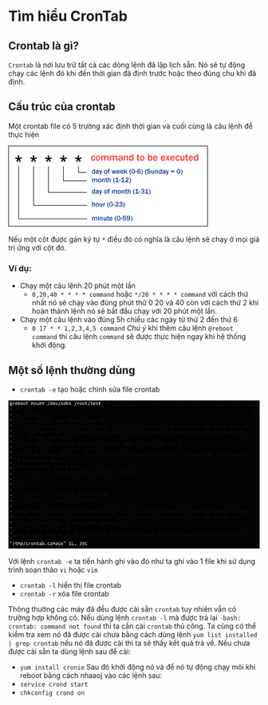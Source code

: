 # Tìm hiểu CronTab
## Crontab là gì?
`Crontab` là nơi lưu trữ tất cả các dòng lệnh đã lập lịch sẵn. Nó sẽ tự động chạy các lệnh đó khi đến thời gian đã định trước hoặc theo đúng chu khì đã định.
## Cấu trúc của crontab
Một crontab file có 5 trường xác định thời gian và cuối cùng là câu lệnh để thực hiện

![](https://github.com/niemdinhtrong/NIEMDT/blob/master/linux/images/cron1.gif)

Nếu một cột được gán ký tự `*` điều đó có nghĩa là câu lệnh sẽ chạy ở mọi giá trị ứng với cột đó.
### Ví dụ:
 * Chạy một câu lệnh 20 phút một lần
     * `0,20,40 * * * * command` hoặc `*/20 * * * * command` với cách thứ nhất nó sẽ chạy vào đúng phút thứ 0 20 và 40 còn với cách thứ 2 khi hoàn thành lệnh nó sẽ bắt đầu chạy với 20 phút một lần.
 * Chạy một câu lệnh vào đúng 5h chiều các ngày từ thứ 2 đến thứ 6
     * `0 17 * * 1,2,3,4,5 command`
*Chú ý* khi thêm câu lệnh `@reboot command` thì câu lệnh `command` sẽ được thực hiện ngay khi hệ thống khởi động.
## Một số lệnh thường dùng
 * `crontab -e` tạo hoặc chỉnh sửa file crontab

![](https://github.com/niemdinhtrong/NIEMDT/blob/master/linux/images/cron2.png)

Với lệnh `crontab -e` ta tiến hành ghi vào đó như ta ghi vào 1 file khi sử dụng trình soạn thảo `vi` hoặc `vim`
 * `crontab -l` hiển thị file crontab
 * `crontab -r` xóa file crontab

Thông thường các máy đã đều được cài sẵn `crontab` tuy nhiên vẫn có trường hợp không có. Nếu dùng lệnh `crontab -l` mà được trả lại `-bash: crontab: command not found` thì ta cần cài `crontab` thủ công. Ta cũng có thể kiểm tra xem nó đã được cài chưa bằng cách dùng lệnh `yum list installed | grep crontab` nếu nó đã được cài thì ta sẽ thấy kết quả trả về. Nếu chưa được cài sẵn ta dùng lệnh sau để cài:
 * `yum install cronie`
Sau đó khởi động nó và để nó tự động chạy mõi khi reboot bằng cách nhaaoj vào các lệnh sau:
 * `service crond start`
 * `chkconfig crond on`